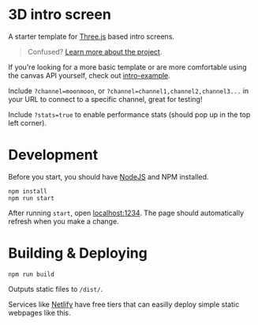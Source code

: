# 3D intro screen
A starter template for [Three.js](https://threejs.org/) based intro screens.

> Confused? [Learn more about the project](https://github.com/moonscreens/info).

If you're looking for a more basic template or are more comfortable using the canvas API yourself, check out [intro-example](https://github.com/moonscreens/intro-example).

Include `?channel=moonmoon`, or `?channel=channel1,channel2,channel3...` in your URL to connect to a specific channel, great for testing!

Include `?stats=true` to enable performance stats (should pop up in the top left corner).

# Development
Before you start, you should have [NodeJS](https://nodejs.org/en/) and NPM installed.
```
npm install
npm run start
```

After running `start`, open [localhost:1234](http://localhost:1234/). The page should automatically refresh when you make a change.

# Building & Deploying
```
npm run build
```
Outputs static files to `/dist/`.

Services like [Netlify](https://www.netlify.com/) have free tiers that can easilly deploy simple static webpages like this.